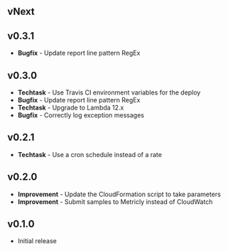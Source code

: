 ## vNext

## v0.3.1
- **Bugfix** - Update report line pattern RegEx

## v0.3.0
- **Techtask** - Use Travis CI environment variables for the deploy
- **Bugfix** - Update report line pattern RegEx
- **Techtask** - Upgrade to Lambda 12.x
- **Bugfix** - Correctly log exception messages

## v0.2.1
- **Techtask** - Use a cron schedule instead of a rate

## v0.2.0
- **Improvement** - Update the CloudFormation script to take parameters
- **Improvement** - Submit samples to Metricly instead of CloudWatch

## v0.1.0
- Initial release
